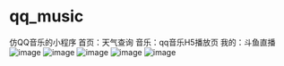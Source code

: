 # qq_music
仿QQ音乐的小程序 
首页：天气查询
音乐：qq音乐H5播放页
我的：斗鱼直播
  ![image](https://github.com/wuyanzu2017/qq_music/blob/master/第一个微信项目/images/2.jpg)
![image](https://github.com/wuyanzu2017/qq_music/blob/master/第一个微信项目/images/4.jpg)
![image](https://github.com/wuyanzu2017/qq_music/blob/master/第一个微信项目/images/5.jpg)
![image](https://github.com/wuyanzu2017/qq_music/blob/master/第一个微信项目/images/1.jpg)
![image](https://github.com/wuyanzu2017/qq_music/blob/master/第一个微信项目/images/3.jpg)
